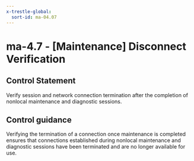 ```yaml
---
x-trestle-global:
  sort-id: ma-04.07
---
```


# ma-4.7 - \[Maintenance\] Disconnect Verification

## Control Statement

Verify session and network connection termination after the completion of nonlocal maintenance and diagnostic sessions.

## Control guidance

Verifying the termination of a connection once maintenance is completed ensures that connections established during nonlocal maintenance and diagnostic sessions have been terminated and are no longer available for use.
